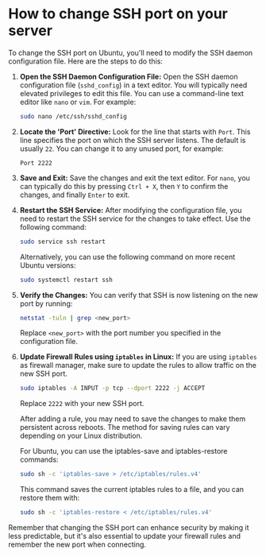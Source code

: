 


# How to change SSH port on your server

To change the SSH port on Ubuntu, you'll need to modify the SSH daemon configuration file. Here are the steps to do this:

1. **Open the SSH Daemon Configuration File:**
   Open the SSH daemon configuration file (`sshd_config`) in a text editor. You will typically need elevated privileges to edit this file. You can use a command-line text editor like `nano` or `vim`. For example:
   ```bash
   sudo nano /etc/ssh/sshd_config
   ```

2. **Locate the 'Port' Directive:**
   Look for the line that starts with `Port`. This line specifies the port on which the SSH server listens. The default is usually `22`. You can change it to any unused port, for example:
   ```
   Port 2222
   ```

3. **Save and Exit:**
   Save the changes and exit the text editor. For `nano`, you can typically do this by pressing `Ctrl + X`, then `Y` to confirm the changes, and finally `Enter` to exit.

4. **Restart the SSH Service:**
   After modifying the configuration file, you need to restart the SSH service for the changes to take effect. Use the following command:
   ```bash
   sudo service ssh restart
   ```

   Alternatively, you can use the following command on more recent Ubuntu versions:
   ```bash
   sudo systemctl restart ssh
   ```

5. **Verify the Changes:**
   You can verify that SSH is now listening on the new port by running:
   ```bash
   netstat -tuln | grep <new_port>
   ```
   Replace `<new_port>` with the port number you specified in the configuration file.

6. **Update Firewall Rules using `iptables` in Linux:**
   If you are using `iptables` as firewall manager, make sure to update the rules to allow traffic on the new SSH port. 

   ```bash
   sudo iptables -A INPUT -p tcp --dport 2222 -j ACCEPT

   ```
   Replace `2222` with your new SSH port.

   After adding a rule, you may need to save the changes to make them persistent across reboots. The method for saving rules can vary depending on your Linux distribution.

   For Ubuntu, you can use the iptables-save and iptables-restore commands:
   ```bash
   sudo sh -c 'iptables-save > /etc/iptables/rules.v4'
   ```
   This command saves the current iptables rules to a file, and you can restore them with:

   ```bash
   sudo sh -c 'iptables-restore < /etc/iptables/rules.v4'
   ```

Remember that changing the SSH port can enhance security by making it less predictable, but it's also essential to update your firewall rules and remember the new port when connecting.